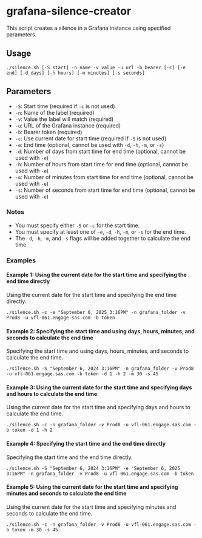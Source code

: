 # grafana-silence-creator

This script creates a silence in a Grafana instance using specified parameters.

## Usage

```shell
./silence.sh [-S start] -n name -v value -u url -b bearer [-c] [-e end] [-d days] [-h hours] [-m minutes] [-s seconds]
```

## Parameters

- `-S`: Start time (required if `-c` is not used)
- `-n`: Name of the label (required)
- `-v`: Value the label will match (required)
- `-u`: URL of the Grafana instance (required)
- `-b`: Bearer token (required)
- `-c`: Use current date for start time (required if `-S` is not used)
- `-e`: End time (optional, cannot be used with `-d`, `-h`, `-m`, or `-s`)
- `-d`: Number of days from start time for end time (optional, cannot be used with `-e`)
- `-h`: Number of hours from start time for end time (optional, cannot be used with `-e`)
- `-m`: Number of minutes from start time for end time (optional, cannot be used with `-e`)
- `-s`: Number of seconds from start time for end time (optional, cannot be used with `-e`)

### Notes

- You must specify either `-S` or `-c` for the start time.
- You must specify at least one of `-e`, `-d`, `-h`, `-m`, or `-s` for the end time.
- The `-d`, `-h`, `-m`, and `-s` flags will be added together to calculate the end time.

### Examples

#### Example 1: Using the current date for the start time and specifying the end time directly

Using the current date for the start time and specifying the end time directly.

```shell
./silence.sh -c -e "September 6, 2025 3:16PM" -n grafana_folder -v Prod8 -u vfl-061.engage.sas.com -b token
```

#### Example 2: Specifying the start time and using days, hours, minutes, and seconds to calculate the end time

Specifying the start time and using days, hours, minutes, and seconds to calculate the end time.

```shell
./silence.sh -S "September 6, 2024 3:16PM" -n grafana_folder -v Prod8 -u vfl-061.engage.sas.com -b token -d 1 -h 2 -m 30 -s 45
```

#### Example 3: Using the current date for the start time and specifying days and hours to calculate the end time

Using the current date for the start time and specifying days and hours to calculate the end time.

```shell
./silence.sh -c -n grafana_folder -v Prod8 -u vfl-061.engage.sas.com -b token -d 1 -h 2
```

#### Example 4: Specifying the start time and the end time directly

Specifying the start time and the end time directly.

```shell
./silence.sh -S "September 6, 2024 3:16PM" -e "September 6, 2025 3:16PM" -n grafana_folder -v Prod8 -u vfl-061.engage.sas.com -b token
```

#### Example 5: Using the current date for the start time and specifying minutes and seconds to calculate the end time

Using the current date for the start time and specifying minutes and seconds to calculate the end time.

```shell
./silence.sh -c -n grafana_folder -v Prod8 -u vfl-061.engage.sas.com -b token -m 30 -s 45
```



